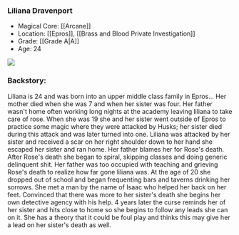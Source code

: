 ### Liliana Dravenport

- Magical Core: [[Arcane]] 
- Location: [[Epros]], [[Brass and Blood Private Investigation]]
- Grade: [[Grade A|A]]
- Age: 24

**![](https://lh7-us.googleusercontent.com/docsz/AD_4nXf6OiMMtS6xl958g1J2_5O4WvjdiFWSD_xPeZoQOLcKru3xTyWP1WY-W39-g_sA27vYebr4agmAXxfnDX3nQq7ugPqGSrax2AembGc63gwnwzb6hxYSxZNJ4w5urJZ5rnoEVaYdCs0G9pa9Wr-eGNoxidsX?key=JtfGp9GI6ntRauFdsKBqCQ)**

### Backstory:

Liliana is 24 and was born into an upper middle class family in Epros… Her mother died when she was 7 and when her sister was four. Her father wasn't home often working long nights at the academy leaving liliana to take care of rose. When she was 19 she and her sister went outside of Epros to practice some magic where they were attacked by Husks; her sister died during this attack and was later turned into one. Liliana was attacked by her sister and received a scar on her right shoulder down to her hand she escaped her sister and ran home. Her father blames her for Rose's death. After Rose's death she began to spiral, skipping classes and doing generic delinquent shit. Her father was too occupied with teaching and grieving Rose's death to realize how far gone liliana was. At the age of 20 she dropped out of school and began frequenting bars and taverns drinking her sorrows. She met a man by the name of Isaac who helped her back on her feet. Convinced that there was more to her sister's death she begins her own detective agency with his help. 4 years later the curse reminds her of her sister and hits close to home so she begins to follow any leads she can on it. She has a theory that it could be foul play and thinks this may give her a lead on her sister's death as well.